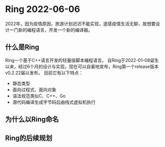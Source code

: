 # Ring 2022-06-06

2022年，因为疫情原因，旅游计划迟迟不能实现，遂感疫情生活无聊，故想要设计一门新的编程语言，开发一个新的编译器。

## 什么是Ring

Ring一个基于C++语言开发的轻量级脚本编程语言。
自Ring于2022-01-08诞生以来，经过6个月的设计与实现，现在可以自豪地宣布，Ring第一个release版本v0.2.22届以发布。
目前它有以下特点：
- 静态类型
- 面向过程式、面向对象
- 语法规范类似C、C++、Go
- 源代码编译生成字节码后由栈式虚拟机执行

## 为什么以Ring命名


## Ring的后续规划

